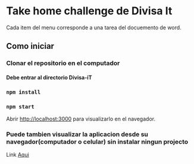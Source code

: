 # Take home challenge de Divisa It

Cada item del menu corresponde a una tarea del docuemento de word.

## Como iniciar

### Clonar el repositorio en el computador

#### Debe entrar al directorio Divisa-iT

### `npm install`

### `npm start`

Abrir [http://localhost:3000](http://localhost:3000) para visualizarlo en el navegador.

### Puede tambien visualizar la aplicacion desde su navegador(computador o celular) sin instalar ningun projecto

Link [Aqui]([http://localhost:3000](https://takehomechallenges.github.io/Divisa-iT/))

